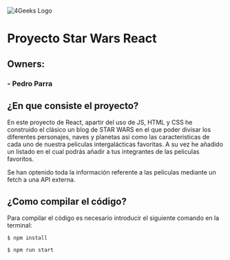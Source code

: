 ![4Geeks Logo](https://4geeksacademy.com//images/4geeks-logo.png)
# Proyecto Star Wars React
## Owners:
### 	- Pedro Parra
### 	
## ¿En que consiste el proyecto?
En este proyecto de React, apartir del uso de JS, HTML y CSS he construido el clásico un blog de STAR WARS en el que poder divisar los diferentes personajes, naves y planetas asi como las caracteristicas de cada uno de nuestra peliculas intergalácticas favoritas.
A su vez he añadido un listado en el cual podrás añadir a tus integrantes de las peliculas favoritos.

Se han optenido toda la información referente a las peliculas mediante un fetch a una API externa.



## ¿Como compilar el código?
Para compilar el código es necesario introducir el siguiente comando en la terminal:
```
$ npm install
```
```
$ npm run start
```



